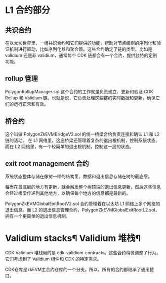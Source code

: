 # L1 合约部分

## 共识合约

在以太坊世界里，一组共识合约和它们提供的功能，帮助对节点级别的序列化和验证机制进行驱动，比如序列化器和聚合器。这些合约确定了链的类型，比如是 validium 还是非 validium，通常每个 CDK 链都会有一个合约，提供独特的定制功能。


## rollup 管理

PolygonRollupManager.sol 这个合约的工作就是负责建立、更新和验证 CDK Rollup 和 Validium 链。也就是说，它负责处理这些链的实时数据和更新，确保它们的运行正常和有效。

## 桥合约
这个叫做 PolygonZkEVMBridgeV2.sol 的统一桥梁合约负责连接和确认 L1 和 L2 链的活动。 在 L1 网络里，这座桥梁还管理着复杂的退出根机制，控制系统状态。而在 L2 网络里，有一个较简单的退出根机制，控制这一层的状态。

## exit root management 合约
系统状态整体存储在像树一样的结构里，数据和退出信息存储在树的最底层。

每当在最底层的地方有更新，就会触发整个树顶端的退出信息更新，然后这些信息会经过桥梁传递到其他地方，以确保每个地方的信息都是最新的。

PolygonZkEVMGlobalExitRootV2.sol 合约管理着在以太坊 L1 网络上多个网络的退出信息。而 L2 的退出信息管理合约，PolygonZkEVMGlobalExitRootL2.sol，拥有一个更简单的退出信息机制。


# Validium stacks¶ Validium 堆栈¶

CDK Validium 堆栈用的是 cdk-validium-contracts。这些合约稍微调整了行为。它们考虑到了 Validium 组件和 CDK 的特定需求。

CDK仓库是zkEVM主合约仓库的一个分支。所以，所有的合约都继承了通用接口。

